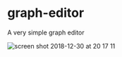# graph-editor
A very simple graph editor

![screen shot 2018-12-30 at 20 17 11](https://user-images.githubusercontent.com/868844/50550398-f900e780-0c6f-11e9-9c2e-8680d613fa3d.png)
